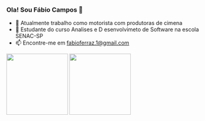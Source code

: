 ### Ola! Sou Fábio Campos 👋



- 🔭 Atualmente trabalho como motorista com produtoras de cimena
- 🌱 Estudante do curso Analises e D esenvolvimeto de Software na escola SENAC-SP
- 📫 Encontre-me em fabioferraz.1@gmail.com
 
 <div>
  <img height="160em" src="https://github-readme-stats.vercel.app/api?username=fabioferrazcampos&show_icons=true&theme=tokyonight&include_all_commits=true&count_private=true)"/>
  <img height="160em" src="https://github-readme-stats.vercel.app/api/top-langs/?username=fabioferrazcampos&laout=compact&langs_count=10&theme=tokyonight"/>
  </div>

##
